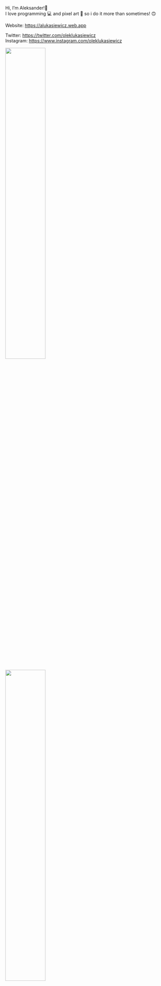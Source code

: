 Hi, I’m Aleksander!👋                                                                                 
I love programming 💻 and pixel art 🎨 so i do it more than sometimes! 🙃

Website: https://alukasiewicz.web.app

Twitter: https://twitter.com/oleklukasiewicz                                               
Instagram: https://www.instagram.com/oleklukasiewicz

<p align="left">
  <img width="50%" src="https://github-readme-stats.vercel.app/api?username=oleklukasiewicz&show_icons=true&theme=nord" />
  &nbsp;
  <img width="50%" src="https://github-readme-stats.vercel.app/api/top-langs?username=oleklukasiewicz&layout=compact&show_icons=true&langs_count=10&theme=nord" />
</p>

<!---
aleksanderlukasiewicz/aleksanderlukasiewicz is a ✨ special ✨ repository because its `README.md` (this file) appears on your GitHub profile.
You can click the Preview link to take a look at your changes.
--->
